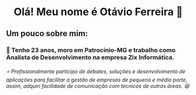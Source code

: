# <h1 align="center"> Olá! Meu nome é Otávio Ferreira  :rocket: </h1>







## Um pouco sobre mim: 




###  :hatching_chick: Tenho 23 anos, moro em Patrocínio-MG e trabalho como Analista de Desenvolvimento na empresa Zix Informática. 
###### :star: Profissionalmente participo de debates, soluções e desenvolvimento de aplicações para facilitar a gestão de empresas de pequeno e médio porte, assim, adquiri facilidade de comunicação com técnicos de outras áreas.  :smile:
######




<!--
**otvferreira/otvferreira** is a ✨ _special_ ✨ repository because its `README.md` (this file) appears on your GitHub profile.

Here are some ideas to get you started:

- 🔭 I’m currently working on ...
- 🌱 I’m currently learning ...
- 👯 I’m looking to collaborate on ...
- 🤔 I’m looking for help with ...
- 💬 Ask me about ...
- 📫 How to reach me: ...
- 😄 Pronouns: ...
- ⚡ Fun fact: ...
-->
